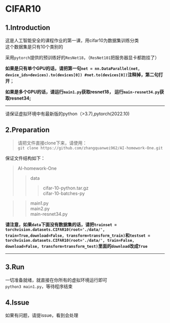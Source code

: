 # CIFAR10

## 1.Introduction

这是人工智能安全的课程作业的第一课，用cifar10为数据集训练分类  
这个数据集是只有10个类别的  
  
采用`pytorch`提供的预训练好的`ResNet18`，（`ResNet101`把服务器显卡都跑挂了）  

**如果是只有单个GPU的话，请把第一句`net = nn.DataParallel(net, device_ids=devices).to(devices[0])
    #net.to(devices[0])`注释掉，第二句打开**；  
  

**如果是多个GPU的话，请运行`main1.py`获取resnet18， 运行`main-resnet34.py`获取resnet34;**  
  
    
___

请保证虚拟环境中有最新版的python（>3.7),pytorch(2022.10)
  
## 2.Preparation

> 请把文件直接clone下来，请使用：  
> `git clone https://github.com/zhangquanwei962/AI-homework-One.git` 

保证文件结构如下：
> AI-homework-One
>> data  
>>> cifar-10-python.tar.gz  
>>> cifar-10-batches-py  

>> main1.py  
>> main2.py  
>> main-resnet34.py

**请注意，如果`data`下面没有数据集的话，请把`trainset = torchvision.datasets.CIFAR10(root='./data/', train=True,download=False, transform=transform_train)`和`testset = torchvision.datasets.CIFAR10(root='./data/', train=False, download=False, transform=transform_test)`里面的`download`改成`True`**  
  
  ___
## 3.Run
一切准备就绪，就直接在你所有的虚拟环境运行即可  
`python3 main1.py`，等待程序结束
## 4.Issue
如果有问题，请提issue，看到会处理

